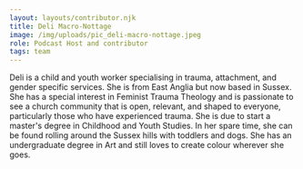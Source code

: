 ```yaml
---
layout: layouts/contributor.njk
title: Deli Macro-Nottage
image: /img/uploads/pic_deli-macro-nottage.jpeg
role: Podcast Host and contributor
tags: team
---
```

Deli is a child and youth worker specialising in trauma, attachment, and gender specific services. She is from East Anglia but now based in Sussex. She has a special interest in Feminist Trauma Theology and is passionate to see a church community that is open, relevant, and shaped to everyone, particularly those who have experienced trauma. She is due to start a master's degree in Childhood and Youth Studies. In her spare time, she can be found rolling around the Sussex hills with toddlers and dogs. She has an undergraduate degree in Art and still loves to create colour wherever she goes.